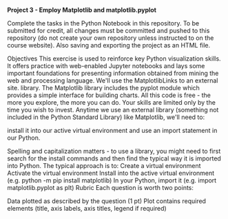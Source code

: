 **Project 3 - Employ Matplotlib and matplotlib.pyplot**

Complete the tasks in the Python Notebook in this repository. To be submitted for credit, all changes must be committed and pushed to this repository (do not create your own repository unless instructed to on the course website). Also saving and exporting the project as an HTML file.

Objectives
This exercise is used to reinforce key Python visualization skills. It offers practice with web-enabled Jupyter notebooks and lays some important foundations for presenting information obtained from mining the web and processing language. We'll use the MatplotlibLinks to an external site. library. The Matplotlib library includes the pyplot module which provides a simple interface for building charts. All this code is free - the more you explore, the more you can do. Your skills are limited only by the time you wish to invest.
Anytime we use an external library (something not included in the Python Standard Library) like Matplotlib, we'll need to:

install it into our active virtual environment and
use an import statement in our Python.

Spelling and capitalization matters - to use a library, you might need to first search for the install commands and then find the typical way it is imported into Python. The typical approach is to:
Create a virtual environment
Activate the virtual environment
Install into the active virtual environment (e.g. python -m pip install matplotlib)
In your Python, import it (e.g. import matplotlib.pyplot as plt)
Rubric
Each question is worth two points:

Data plotted as described by the question (1 pt)
Plot contains required elements (title, axis labels, axis titles, legend if required)
